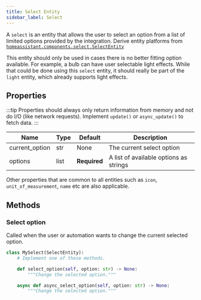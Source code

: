 ```yaml
---
title: Select Entity
sidebar_label: Select
---
```


A `select` is an entity that allows the user to select an option from a list of limited options provided by the integration. Derive entity platforms from [`homeassistant.components.select.SelectEntity`](https://github.com/home-assistant/core/blob/dev/homeassistant/components/select/__init__.py)

This entity should only be used in cases there is no better fitting option available.
For example, a bulb can have user selectable light effects. While that could be done using this `select` entity, it should really be part of the `light` entity, which already supports light effects.

## Properties

:::tip
Properties should always only return information from memory and not do I/O (like network requests). Implement `update()` or `async_update()` to fetch data.
:::

| Name | Type | Default | Description
| ---- | ---- | ------- | -----------
| current_option | str | None | The current select option
| options | list | **Required** | A list of available options as strings

Other properties that are common to all entities such as `icon`, `unit_of_measurement`, `name` etc are also applicable.

## Methods

### Select option

Called when the user or automation wants to change the current selected option.

```python
class MySelect(SelectEntity):
    # Implement one of these methods.

    def select_option(self, option: str) -> None:
        """Change the selected option."""

    async def async_select_option(self, option: str) -> None:
        """Change the selected option."""

```
